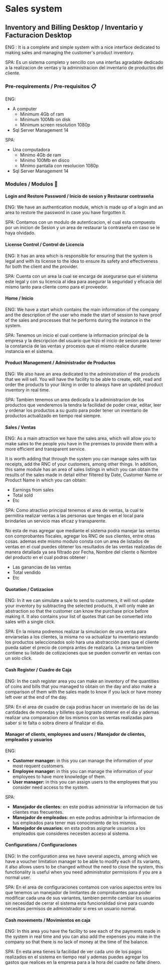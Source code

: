 
# Sales system
## Inventory and Billing Desktop / Inventario y Facturacion Desktop

ENG :
It is a complete and simple system with a nice interface dedicated to making sales and managing the customer's product inventory.

SPA:
Es un sistema completo y sencillo con una interfas agradable dedicado a la realizacion de ventas y la administracion del inventario de productos del cliente.

### Pre-requirements  / Pre-requisitos 📋
ENG:
 - A computer  
	 - Minimum 4Gb of ram  
	 - Minimum 100Mb on disk  
	 - Minimum screen resolution 1080p 
 - Sql Server Management 14

SPA:
 - Una computadora  
	 - Minimo 4Gb de ram  
	 - Minimo 100Mb en disco  
	 - Minimo pantalla con resolucion 1080p
 - Sql Server Management 14

### Modules / Modulos 🔧
#### Login and Restore Password / Inicio de sesion y Restaurar contraseña 
ENG:
We have an authentication module, which is made up of a login and an area to restore the password in case you have forgotten it.

SPA:
Contamos con un modulo de autenticacion, el cual esta compuesto por un inicion de Sesion y un area de restaurar la contraseña en caso se le haya olvidado.

#### License Control / Control de Licencia
ENG:
It has an area which is responsible for ensuring that the system is legal and with its license to the idea to ensure its safety and effectiveness for both the client and the provider.

SPA:
Cuenta con un area la cual se encarga de asegurarse que el sistema este legal y con su licencia al idea para asegurar la seguridad y eficacia del mismo tanto para cliente como para el proveedor.

#### Home / Inicio
ENG:
We have a start which contains the main information of the company and the description of the user who made the start of session to have proof of the sales and processes that he performs during the instance in the system.

SPA:
Tenemos un inicio el cual contiene la informacion principal de la empresa y la descripcion del usuario que hizo el inicio de sesion para tener la constancia de las ventas y procesos que el mismo realice durante instancia en el sistema.

#### Product Management / Administrador de Productos
ENG:
We also have an area dedicated to the administration of the products that we will sell. You will have the facility to be able to create, edit, read and order the products to your liking in order to always have an updated product inventory in real time.

SPA:
Tambien tenemos un area dedicada a la administracion de los productos que venderemos la tendra la facilidad de poder crear, editar, leer y ordenar los productos a su gusto para poder tener un inventario de productos actualizado en tiempo real siempre.

#### Sales / Ventas
ENG:
As a main attraction we have the sales area, which will allow you to make sales to the people you have in the premises to provide them with a more efficient and transparent service.

It is worth adding that through the system you can manage sales with tax receipts, add the RNC of your customers, among other things. In addition, this same module has an area of ​​sales listings in which you can obtain the results of the sales made in detail either filtered by Date, Customer Name or Product Name in which you can obtain:
 - Earnings from sales
 - Total sold
 - Etc

SPA:
Como atractivo principal tenemos el area de ventas, la cual te permitira realizar ventas a las personas que tengas en el local para brindarles un servicio mas eficaz y transparente.

No esta de mas agregar que mediante el sistema podra manejar las ventas con comprobantes fiscales, agregar los RNC de sus clientes, entre otras cosas. ademas este mismo modulo consta con un area de listados de ventas en el cual puedes obtener los resultados de las ventas realizadas de manera detallada  ya sea filtrado por Fecha, Nombre del cliente o Nombre del producto en el cual podras obtener :
 - Las ganancias de las ventas 
 - Total vendido 
 - Etc

#### Quotation / Cotizacion
ENG:
In it we can simulate a sale to send to customers, it will not update your inventory by subtracting the selected products, it will only make an abstraction so that the customer can know the purchase price before making it. It also contains your list of quotes that can be converted into sales with a single click.

SPA:
En la misma podremos realizar la simulacion de una venta para enviarselas a los clientes, la misma no va actualizar tu inventario restando los productos seleccionados solo hara una abstracción para que el cliente pueda saber el precio de compra antes de realizarla. La misma tambien contiene su listado de cotizaciones que se pueden convertir en ventas con un solo click.

#### Cash Register / Cuadre de Caja
ENG:
In the cash register area you can make an inventory of the quantities of coins and bills that you managed to obtain on the day and also make a comparison of them with the sales made to know if you lack or have money left over at the end of the day.

SPA:
En el area de cuadre de caja podras hacer un inventario de las de las cantidades de monedas y billetes que lograste obtener en el dia y ademas realizar una comparacion de los mismos con las ventas realizadas para saber si te falta o sobra dinero al finalizar el dia.

####   Manager of clients, employees and users / Manejador de clientes, empleados y usuarios
ENG:
 - **Customer manager:** in this you can manage the information of your most requent customers.
 - **Employee manager:** in this you can manage the information of your employees to have more knowledge of them.
 - **User manager:** in this you can assign users to the employees that you consider need access to the system.

SPA:
 - **Manejador de clientes:** en este podras administrar la informacion de tus clientes mas frecuentes.
 - **Manejador de empleados:** en este podras adminitrar la informacion de tus empleados para tener mas conocimiento de los mismos. 
 - **Manejador de usuarios:** en esta podras asignarle usuarios a los empleados que consideres necesiten acceso al sistema.

#### Configurations / Configuraciones
ENG: 
In the configuration area we have several aspects, among which we have a voucher limitation manager to be able to modify each of its variants, it also allows users to be changed without the need to close the system, this functionality is useful when you need administrator permissions if you are a normal user.

SPA: 
En el area de configuraciones contamos con varios aspectos entre los que tenemos un manejador de limitantes de comprobantes para poder modificar cada una de sus variantes, tambien permite cambiar los usuarios sin necesidad de cerrar el sistema esta funcionalidad sirve para cuando necesitas permisos de administrador si eres un usuario normal.

#### Cash movements / Movimientos en caja
ENG:
In this area you have the facility to see each of the payments made in the system in real time and you can also add the expenses you make in the company so that there is no lack of money at the time of the balance.

SPA:
En esta area tienes la facilidad de ver cada uno de los pagos realizados en el sistema en tiempo real y ademas puedes agregar los gastos que realices en la empresa para a la hora del cuadre no falte dinero.
